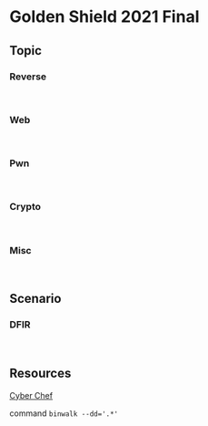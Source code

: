 # Golden Shield 2021 Final
## Topic
### Reverse
<br>

### Web
<br>

### Pwn
<br>

### Crypto
<br>

### Misc
<br>

## Scenario
### DFIR
<br>


## Resources
[Cyber Chef](https://gchq.github.io/CyberChef/)

command ```binwalk --dd='.*'```
